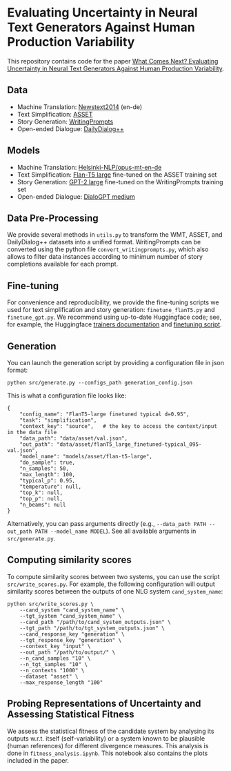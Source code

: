 # Evaluating Uncertainty in Neural Text Generators Against Human Production Variability
This repository contains code for the paper [What Comes Next? Evaluating Uncertainty
in Neural Text Generators Against Human Production Variability](https://arxiv.org/pdf/2305.11707.pdf).

## Data
- Machine Translation: [Newstext2014](https://github.com/facebookresearch/analyzing-uncertainty-nmt) (en-de)
- Text Simplification: [ASSET](https://github.com/facebookresearch/asset)
- Story Generation: [WritingPrompts](https://github.com/facebookresearch/fairseq/blob/main/examples/stories/README.md)
- Open-ended Dialogue: [DailyDialog++](https://iitmnlp.github.io/DailyDialog-plusplus/)

## Models
- Machine Translation: [Helsinki-NLP/opus-mt-en-de](https://huggingface.co/Helsinki-NLP/opus-mt-en-de)
- Text Simplification: [Flan-T5 large](https://huggingface.co/google/flan-t5-large) fine-tuned on the ASSET training set
- Story Generation: [GPT-2 large](https://huggingface.co/gpt2-large) fine-tuned on the WritingPrompts training set
- Open-ended Dialogue: [DialoGPT medium](https://huggingface.co/microsoft/DialoGPT-medium)

## Data Pre-Processing
We provide several methods in `utils.py` to transform the WMT, ASSET, and DailyDialog++ datasets into a unified format. 
WritingPrompts can be converted using the python file `convert_writingprompts.py`, which also allows to filter data instances 
according to minimum number of story completions available for each prompt.

## Fine-tuning
For convenience and reproducibility, we provide the fine-tuning scripts we used for text simplification and 
story generation: `finetune_flanT5.py` and `finetune_gpt.py`. We recommend using up-to-date Huggingface code; see, for
example, the Huggingface [trainers documentation](https://huggingface.co/docs/transformers/training) and 
[finetuning script](https://github.com/huggingface/transformers/blob/main/examples/pytorch/language-modeling/run_clm.py).

## Generation
You can launch the generation script by providing a configuration file in json format:
```
python src/generate.py --configs_path generation_config.json
```

This is what a configuration file looks like:
```
{
    "config_name": "FlanT5-large finetuned typical d=0.95", 
    "task": "simplification", 
    "context_key": "source",   # the key to access the context/input in the data file
    "data_path": "data/asset/val.json", 
    "out_path": "data/asset/flanT5_large_finetuned-typical_095-val.json",
    "model_name": "models/asset/flan-t5-large", 
    "do_sample": true, 
    "n_samples": 50, 
    "max_length": 100, 
    "typical_p": 0.95,
    "temperature": null, 
    "top_k": null, 
    "top_p": null, 
    "n_beams": null
}
```

Alternatively, you can pass arguments directly (e.g., `--data_path PATH --out_path PATH --model_name MODEL`). 
See all available arguments in `src/generate.py`.

## Computing similarity scores
To compute similarity scores between two systems, you can use the script `src/write_scores.py`. For example, the following configuration will output similarity scores between the outputs of one NLG system `cand_system_name`:
```
python src/write_scores.py \
    --cand_system "cand_system_name" \
    --tgt_system "cand_system_name" \
    --cand_path "/path/to/cand_system_outputs.json" \
    --tgt_path "/path/to/tgt_system_outputs.json" \
    --cand_response_key "generation" \
    --tgt_response_key "generation" \
    --context_key "input" \
    --out_path "/path/to/output/" \
    --n_cand_samples "10" \
    --n_tgt_samples "10" \
    --n_contexts "1000" \
    --dataset "asset" \
    --max_response_length "100"
```

## Probing Representations of Uncertainty and Assessing Statistical Fitness 
We assess the statistical fitness of the candidate system by analysing its outputs w.r.t. itself (self-variability) or a system known to be plausible (human references) for different divergence measures. This analysis is done in `fitness_analysis.ipynb`. This notebook also contains the plots included in the paper. 

